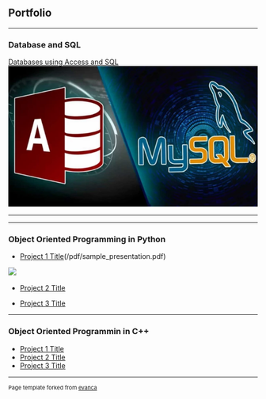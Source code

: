 ## Portfolio

---

### Database and SQL 

[Databases using Access and SQL](/sample_page)
<img src="images/thumb1.webp?raw=true"/>

---

---

### Object Oriented Programming in Python

- [Project 1 Title](http://example.com/)(/pdf/sample_presentation.pdf)
<img src="images/dummy_thumbnail.jpg?raw=true"/>

- [Project 2 Title](http://example.com/)

- [Project 3 Title](http://example.com/)

---

### Object Oriented Programmin in C++

- [Project 1 Title](http://example.com/)
- [Project 2 Title](http://example.com/)
- [Project 3 Title](http://example.com/)

---
<p style="font-size:11px">Page template forked from <a href="https://github.com/evanca/quick-portfolio">evanca</a></p>
<!-- Remove above link if you don't want to attibute -->
